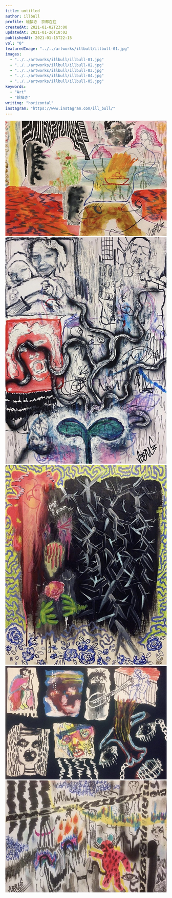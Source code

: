 ```yaml
---
title: untitled
author: illbull
profile: 絵描き　京都在住
createdAt: 2021-01-02T23:00
updatedAt: 2021-01-26T18:02
publishedAt: 2021-01-15T22:15
vol: "0"
featuredImage: "../../artworks/illbull/illbull-01.jpg"
images:
  - "../../artworks/illbull/illbull-01.jpg"
  - "../../artworks/illbull/illbull-02.jpg"
  - "../../artworks/illbull/illbull-03.jpg"
  - "../../artworks/illbull/illbull-04.jpg"
  - "../../artworks/illbull/illbull-05.jpg"
keywords:
  - "Art"
  - "絵描き"
writing: "horizontal"
instagram: "https://www.instagram.com/ill_bull/"
---
```


![](../../artworks/illbull/illbull-01.jpg)
![](../../artworks/illbull/illbull-02.jpg)
![](../../artworks/illbull/illbull-03.jpg)
![](../../artworks/illbull/illbull-04.jpg)
![](../../artworks/illbull/illbull-05.jpg)
